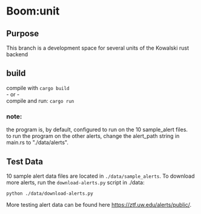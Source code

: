 # Boom:unit
## Purpose
This branch is a development space for several units of the Kowalski rust backend

## build
compile with `cargo build`
\
\- or \-
\
compile and run: `cargo run`

### note:

the program is, by default, configured to run on the 10 sample_alert files. \
to run the program on the other alerts, change the alert_path string in main.rs to "./data/alerts".

## Test Data
10 sample alert data files are located in `./data/sample_alerts`.
To download more alerts, run the `download-alerts.py` script in ./data:

`python ./data/download-alerts.py`

More testing alert data can be found here https://ztf.uw.edu/alerts/public/.
